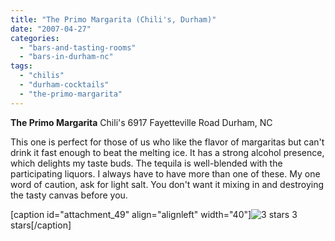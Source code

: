 ```yaml
---
title: "The Primo Margarita (Chili's, Durham)"
date: "2007-04-27"
categories: 
  - "bars-and-tasting-rooms"
  - "bars-in-durham-nc"
tags: 
  - "chilis"
  - "durham-cocktails"
  - "the-primo-margarita"
---
```


**The Primo Margarita** Chili's 6917 Fayetteville Road Durham, NC

This one is perfect for those of us who like the flavor of margaritas but can't drink it fast enough to beat the melting ice. It has a strong alcohol presence, which delights my taste buds. The tequila is well-blended with the participating liquors. I always have to have more than one of these. My one word of caution, ask for light salt. You don't want it mixing in and destroying the tasty canvas before you.

\[caption id="attachment\_49" align="alignleft" width="40"\]![3 stars](http://s3.amazonaws.com/thegourmez-wpmedia/2009/02/rating_avocado1.gif "rating_avocado1") 3 stars\[/caption\]
